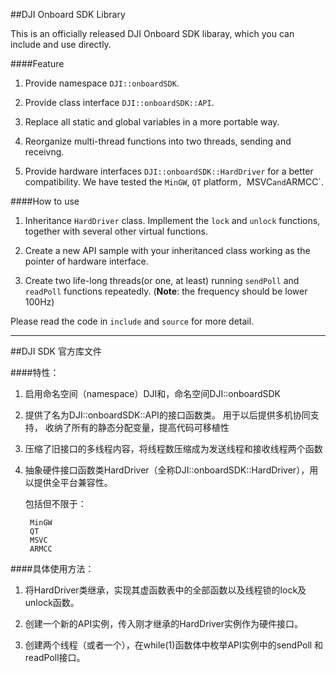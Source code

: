 ##DJI Onboard SDK Library


This is an officially released DJI Onboard SDK libaray, which you can include and use directly.

####Feature
 
1. Provide namespace `DJI::onboardSDK`.
 
2. Provide class interface `DJI::onboardSDK::API`.

3. Replace all static and global variables in a more portable way.

4. Reorganize multi-thread functions into two threads, sending and receivng.
 
5. Provide hardware interfaces `DJI::onboardSDK::HardDriver` for a better compatibility. We have tested the `MinGW`, `QT` platform`, `MSVC` and `ARMCC`. 
 

####How to use

1. Inheritance `HardDriver` class. Impllement the `lock` and `unlock` functions, together with several other virtual functions.  

2. Create a new API sample with your inheritanced class working as the pointer of hardware interface.

3. Create two life-long threads(or one, at least) running `sendPoll` and `readPoll` functions repeatedly. (**Note**: the frequency should be lower 100Hz)

Please read the code in `include` and `source` for more detail.


---

##DJI SDK 官方库文件

####特性：
1. 启用命名空间（namespace）DJI和，命名空间DJI::onboardSDK
 
2. 提供了名为DJI::onboardSDK::API的接口函数类。
         用于以后提供多机协同支持，
收纳了所有的静态分配变量，提高代码可移植性
 
 
3. 压缩了旧接口的多线程内容，将线程数压缩成为发送线程和接收线程两个函数
 
4. 抽象硬件接口函数类HardDriver（全称DJI::onboardSDK::HardDriver），用以提供全平台兼容性。
    
    包括但不限于：

        MinGW 
        QT 
        MSVC
        ARMCC
 
####具体使用方法：

1. 将HardDriver类继承，实现其虚函数表中的全部函数以及线程锁的lock及unlock函数。

2. 创建一个新的API实例，传入刚才继承的HardDriver实例作为硬件接口。

3. 创建两个线程（或者一个），在while(1)函数体中枚举API实例中的sendPoll 和readPoll接口。
 
